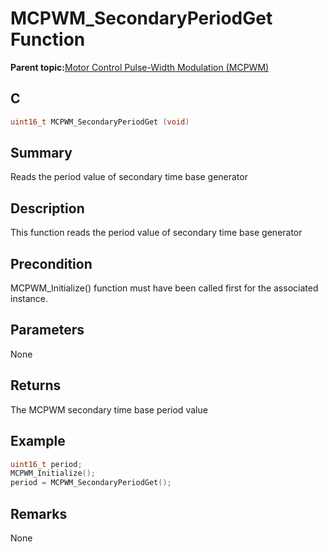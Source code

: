 # MCPWM\_SecondaryPeriodGet Function

**Parent topic:**[Motor Control Pulse-Width Modulation \(MCPWM\)](GUID-89C7FC43-0090-4047-99CD-F7EE4881E28E.md)

## C

```c
uint16_t MCPWM_SecondaryPeriodGet (void)
```

## Summary

Reads the period value of secondary time base generator

## Description

This function reads the period value of secondary time base generator

## Precondition

MCPWM\_Initialize\(\) function must have been called first for the associated instance.

## Parameters

None

## Returns

The MCPWM secondary time base period value

## Example

```c
uint16_t period;
MCPWM_Initialize();
period = MCPWM_SecondaryPeriodGet();
```

## Remarks

None

